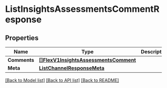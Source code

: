 # ListInsightsAssessmentsCommentResponse

## Properties

Name | Type | Description | Notes
------------ | ------------- | ------------- | -------------
**Comments** | [**[]FlexV1InsightsAssessmentsComment**](FlexV1InsightsAssessmentsComment.md) |  |[optional] 
**Meta** | [**ListChannelResponseMeta**](ListChannelResponseMeta.md) |  |[optional] 

[[Back to Model list]](../README.md#documentation-for-models) [[Back to API list]](../README.md#documentation-for-api-endpoints) [[Back to README]](../README.md)


